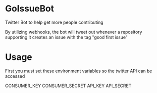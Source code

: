 # GoIssueBot
Twitter Bot to help get more people contributing

By utilizing webhooks, the bot will tweet out whenever a repository supporting it creates an issue with the tag "good first issue"


# Usage

First you must set these environment variables so the twitter API can be accessed

CONSUMER_KEY 
CONSUMER_SECRET
API_KEY
API_SECRET
